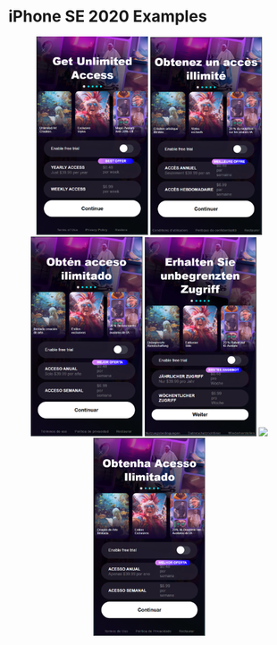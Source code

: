 # iPhone SE 2020 Examples

<p align="center">
  <img src="https://raw.githubusercontent.com/artyomkorshykau/bp-mobile.test/assets/ip-se/en.png" width="200">
  <img src="https://raw.githubusercontent.com/artyomkorshykau/bp-mobile.test/assets/ip-se/fr.png" width="200">
  <img src="https://raw.githubusercontent.com/artyomkorshykau/bp-mobile.test/assets/ip-se/es.png" width="200">
  <img src="https://raw.githubusercontent.com/artyomkorshykau/bp-mobile.test/assets/ip-se/de.png" width="200">
  <img src="https://raw.githubusercontent.com/artyomkorshykau/bp-mobile.test/assets/ip-se/js.png" width="200">
  <img src="https://raw.githubusercontent.com/artyomkorshykau/bp-mobile.test/assets/ip-se/pt.png" width="200">
</p>
